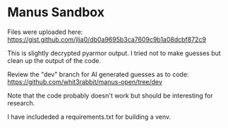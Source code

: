 # Manus Sandbox

Files were uploaded here: https://gist.github.com/jlia0/db0a9695b3ca7609c9b1a08dcbf872c9

This is slightly decrypted pyarmor output.  I tried not to make guesses but clean up the output of the code.

Review the "dev" branch for AI generated guesses as to code: https://github.com/whit3rabbit/manus-open/tree/dev

Note that the code probably doesn't work but should be interesting for research.

I have includeded a requirements.txt for building a venv.

